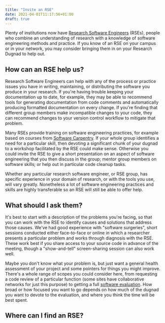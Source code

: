 ```yaml
---
title: "Invite an RSE"
date: 2021-04-01T11:17:56+01:00
draft: true
---
```


Plenty of institutions now have [Research Software Engineers](https://society-rse.org/about/) (RSEs), people who combine an understanding of research with a knowledge of software engineering methods and practice. If you know of an RSE on your campus or in your network, you may consider bringing them in on your Research Dugnad to help out.

## How can an RSE help us?

Research Software Engineers can help with any of the process or practice issues you have in writing, maintaining, or distributing the software you produce in your research. If you're having trouble keeping your documentation up to date, for example, they may be able to recommend tools for generating documentation from code comments and automatically producing formatted documentation on every change. If you're finding that different group members make incompatible changes to your code, they can recommend changes to your version control workflow to mitigate that problem.

Many RSEs provide training on software engineering practices, for example based on courses from [Software Carpentry](https://software-carpentry.org). If your whole group identifies a need for a particular skill, then devoting a significant chunk of your dugnad to a workshop facilitated by the RSE could make sense. Otherwise you could invite the RSE to give a short presentation on an aspect of software engineering that you then discuss in the group; mentor group members on software skills; or help out in particular code cleanup tasks.

Whether any particular research software engineer, or RSE group, has specific experience in your domain of research, or with the tools you use, will vary greatly. Nonetheless a lot of software engineering practices and skills are highly transferable so an RSE will still be able to offer help.

## What should I ask them?

It's best to start with a description of the problems you're facing, so that you can work with the RSE to identify causes and solutions that address those causes. We've had good experience with "software surgeries", short sessions conducted either face-to-face or online in which a researcher presents a particular problem and works through diagnosis with the RSE. These work best if you share access to your source code in advance of the meeting, though a "show-and-tell" screen-sharing session can also work well.

Maybe you don't know what your problem is, but just want a general health assessment of your project and some pointers for things you might improve. There's a whole range of scopes you could consider here, from requesting a code review of a particular function (some sites have collaborative networks for just this purpose) to getting a full [software evaluation](https://www.software.ac.uk/resources/guides-everything/software-evaluation-guide). How broad or how focused you want to go depends on how much of the dugnad you want to devote to the evaluation, and where you think the time will be best spent.

## Where can I find an RSE?